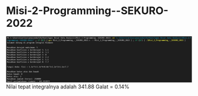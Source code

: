 # Misi-2-Programming--SEKURO-2022
![plot](./Hasil_Run_Program.png)
Nilai tepat integralnya adalah 341.88
Galat = 0.14%

